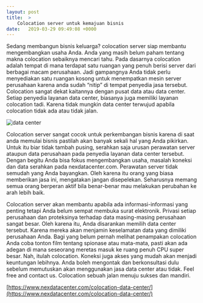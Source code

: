 ```yaml
---
layout: post
title:  >
    Colocation server untuk kemajuan bisnis
date:   2019-03-29 09:49:08 +0000
---
```



Sedang membangun bisnis keluarga? colocation server siap membantu mengembangkan usaha Anda. Anda yang masih belum paham tentang makna colocation sebaiknya mencari tahu. Pada dasarnya colocation adalah tempat di mana terdapat satu ruangan yang penuh berisi server dari berbagai macam perusahaan. Jadi gampangnya Anda tidak perlu menyediakan satu ruangan kosong untuk menempatkan mesin server perusahaan karena anda sudah “nitip” di tempat penyedia jasa tersebut. Colocation sangat dekat kaitannya dengan pusat data atau data center. Setiap penyedia layanan data center, biasanya juga memiliki layanan colocation tadi. Karena tidak mungkin data center terwujud apabila colocation tidak ada atau tidak jalan.

![data center](https://cdns.klimg.com/merdeka.com/i/w/ireporters/2019/03/29/ipicture/thumb/540x270/5c9de2121b50a5cc8f919e07161638.jpg)

Colocation server sangat cocok untuk perkembangan bisnis karena di saat anda memulai bisnis pastilah akan banyak sekali hal yang Anda pikirkan. Untuk itu biar tidak tambah pusing, serahkan saja urusan perawatan server ataupun data perusahaan pada penyedia layanan data center tersebut. Dengan begitu Anda bisa fokus mengembangkan usaha, masalah koneksi dan data serahkan pada nexdatacenter.com. Perawatan server tidak semudah yang Anda bayangkan. Oleh karena itu orang yang biasa memberikan jasa ini, mengatakan jangan disepelekan. Seharusnya memang semua orang berperan aktif bila benar-benar mau melakukan perubahan ke arah lebih baik. 

Colocation server akan membantu apabila ada informasi-informasi yang penting tetapi Anda belum sempat membuka surat elektronik. Privasi setiap perusahaan dan proteksinya terhadap data masing-masing perusahaan sangat besar. Oleh karena itu, Anda disarankan memilih data center tersebut. Karena mereka akan menjamin keselamatan data yang dimiliki perusahaan Anda. Bagi yang belum pernah melihat penampakan colocation Anda coba tonton film tentang spionase atau mata-mata, pasti akan ada adegan di mana seseorang meretas masuk ke ruang penuh CPU super besar. Nah, itulah colocation. Koneksi juga akses yang mudah akan menjadi keuntungan lebihnya. Anda boleh mengontak dan berkonsultasi dulu sebelum memutuskan akan menggunakan jasa data center atau tidak. Feel free and contact us. Colocation sebuah jalan menuju sukses dan mandiri.

[https://www.nexdatacenter.com/colocation-data-center/](https://www.nexdatacenter.com/colocation-data-center/)
